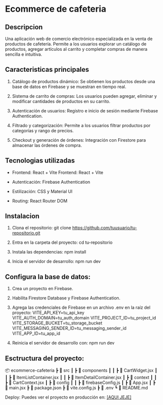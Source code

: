 # Ecommerce de cafeteria 

## Descripcion 
Una aplicación web de comercio electrónico especializada en la venta de productos de cafetería. Permite a los usuarios explorar un catálogo de productos, agregar artículos al carrito y completar compras de manera sencilla e intuitiva.

## Caracteristicas principales
1. Catálogo de productos dinámico: Se obtienen los productos desde una base de datos en Firebase y se muestran en tiempo real.

2. Sistema de carrito de compras: Los usuarios pueden agregar, eliminar y modificar cantidades de productos en su carrito.

3. Autenticación de usuarios: Registro e inicio de sesión mediante Firebase Authentication.

4. Filtrado y categorización: Permite a los usuarios filtrar productos por categorías y rango de precios.

5. Checkout y generación de órdenes: Integración con Firestore para almacenar las órdenes de compra.

## Tecnologias utilizadas 
- Frontend: React + Vite 
Frontend: React + Vite

- Autenticación: Firebase Authentication

- Estilización: CSS y Material UI

- Routing: React Router DOM

## Instalacion 
1. Clona el repositorio: git clone https://github.com/tuusuario/tu-repositorio.git

2. Entra en la carpeta del proyecto: cd tu-repositorio

3. Instala las dependencias: npm install

4. Inicia el servidor de desarrollo: npm run dev


## Configura la base de datos:

1. Crea un proyecto en Firebase.

2. Habilita Firestore Database y Firebase Authentication.

3. Agrega las credenciales de Firebase en un archivo .env en la raíz del proyecto:
VITE_API_KEY=tu_api_key
VITE_AUTH_DOMAIN=tu_auth_domain
VITE_PROJECT_ID=tu_project_id
VITE_STORAGE_BUCKET=tu_storage_bucket
VITE_MESSAGING_SENDER_ID=tu_messaging_sender_id
VITE_APP_ID=tu_app_id

4. Reinicia el servidor de desarrollo con: npm run dev

## Esctructura del proyecto:
📦 ecommerce-cafeteria
 ┣ 📂 src
 ┃ ┣ 📂 components
 ┃ ┃ ┣ 📜 CartWidget.jsx
 ┃ ┃ ┣ 📜 ItemListContainer.jsx
 ┃ ┃ ┣ 📜 ItemDetailContainer.jsx
 ┃ ┣ 📂 context
 ┃ ┃ ┣ 📜 CartContext.jsx
 ┃ ┣ 📂 config
 ┃ ┃ ┣ 📜 firebaseConfig.js
 ┃ ┣ 📜 App.jsx
 ┃ ┣ 📜 main.jsx
 ┣ 📜 package.json
 ┣ 📜 vite.config.js
 ┣ 📜 .env
 ┗ 📜 README.md

 Deploy: Puedes ver el proyecto en producción en: [\[AQUI JEJE\]](https://e-commerceju2.netlify.app/)
